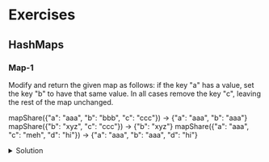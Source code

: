 # Exercises

## HashMaps
### Map-1
Modify and return the given map as follows: if the key "a" has a value, set the key "b" to have that same value. In all cases remove the key "c", leaving the rest of the map unchanged.

mapShare({"a": "aaa", "b": "bbb", "c": "ccc"}) → {"a": "aaa", "b": "aaa"}
mapShare({"b": "xyz", "c": "ccc"}) → {"b": "xyz"}
mapShare({"a": "aaa", "c": "meh", "d": "hi"}) → {"a": "aaa", "b": "aaa", "d": "hi"}

<details><summary>Solution</summary>
```java
public Map<String, String> mapShare(Map<String, String> map) {

    if (map.containsKey("a")){
      String temp = map.get("a");
      if (map.containsKey("b")){
        map.put("b", temp);
      } else {
        map.put("b", temp);
      }
    }
    if (map.containsKey("c")){
      map.remove("c");
    }

  return map;
}
```
</details>
